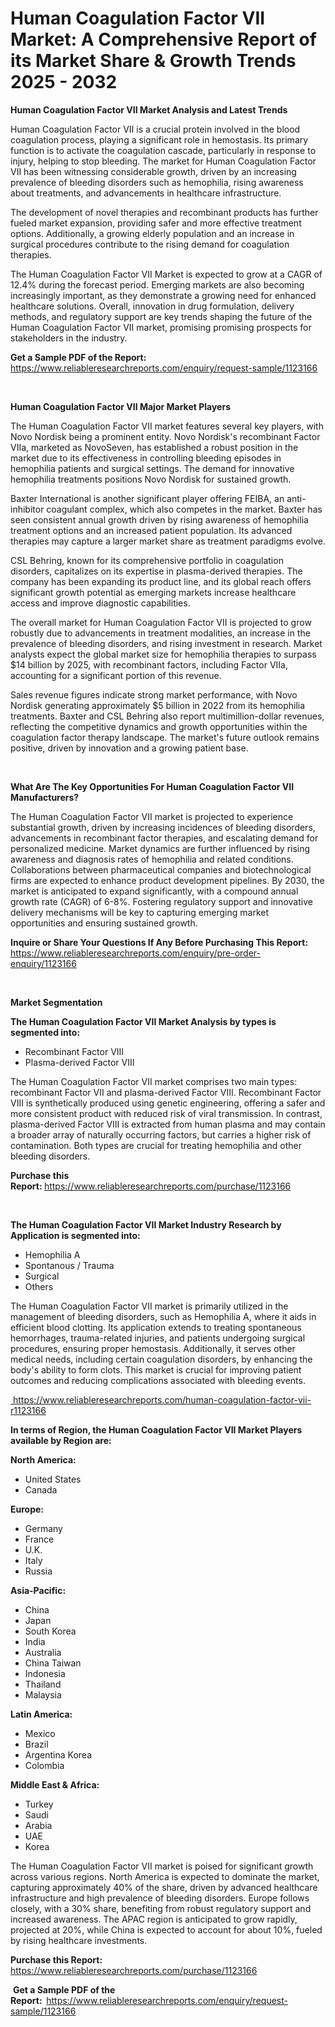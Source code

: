 <p><h1>Human Coagulation Factor VII Market: A Comprehensive Report of its Market Share & Growth Trends 2025 - 2032</h1></p><p><strong>Human Coagulation Factor VII Market Analysis and Latest Trends</strong></p>
<p><p>Human Coagulation Factor VII is a crucial protein involved in the blood coagulation process, playing a significant role in hemostasis. Its primary function is to activate the coagulation cascade, particularly in response to injury, helping to stop bleeding. The market for Human Coagulation Factor VII has been witnessing considerable growth, driven by an increasing prevalence of bleeding disorders such as hemophilia, rising awareness about treatments, and advancements in healthcare infrastructure. </p><p>The development of novel therapies and recombinant products has further fueled market expansion, providing safer and more effective treatment options. Additionally, a growing elderly population and an increase in surgical procedures contribute to the rising demand for coagulation therapies. </p><p>The Human Coagulation Factor VII Market is expected to grow at a CAGR of 12.4% during the forecast period. Emerging markets are also becoming increasingly important, as they demonstrate a growing need for enhanced healthcare solutions. Overall, innovation in drug formulation, delivery methods, and regulatory support are key trends shaping the future of the Human Coagulation Factor VII market, promising promising prospects for stakeholders in the industry.</p></p>
<p><strong>Get a Sample PDF of the Report:&nbsp;</strong> <a href="https://www.reliableresearchreports.com/enquiry/request-sample/1123166?utm_campaign=3194&utm_medium=2&utm_source=Github&utm_content=ia&utm_term=19042025&utm_id=human-coagulation-factor-vii">https://www.reliableresearchreports.com/enquiry/request-sample/1123166</a></p>
<p>&nbsp;</p>
<p><strong>Human Coagulation Factor VII Major Market Players</strong></p>
<p><p>The Human Coagulation Factor VII market features several key players, with Novo Nordisk being a prominent entity. Novo Nordisk's recombinant Factor VIIa, marketed as NovoSeven, has established a robust position in the market due to its effectiveness in controlling bleeding episodes in hemophilia patients and surgical settings. The demand for innovative hemophilia treatments positions Novo Nordisk for sustained growth.</p><p>Baxter International is another significant player offering FEIBA, an anti-inhibitor coagulant complex, which also competes in the market. Baxter has seen consistent annual growth driven by rising awareness of hemophilia treatment options and an increased patient population. Its advanced therapies may capture a larger market share as treatment paradigms evolve.</p><p>CSL Behring, known for its comprehensive portfolio in coagulation disorders, capitalizes on its expertise in plasma-derived therapies. The company has been expanding its product line, and its global reach offers significant growth potential as emerging markets increase healthcare access and improve diagnostic capabilities.</p><p>The overall market for Human Coagulation Factor VII is projected to grow robustly due to advancements in treatment modalities, an increase in the prevalence of bleeding disorders, and rising investment in research. Market analysts expect the global market size for hemophilia therapies to surpass $14 billion by 2025, with recombinant factors, including Factor VIIa, accounting for a significant portion of this revenue.</p><p>Sales revenue figures indicate strong market performance, with Novo Nordisk generating approximately $5 billion in 2022 from its hemophilia treatments. Baxter and CSL Behring also report multimillion-dollar revenues, reflecting the competitive dynamics and growth opportunities within the coagulation factor therapy landscape. The market's future outlook remains positive, driven by innovation and a growing patient base.</p></p>
<p>&nbsp;</p>
<p><strong>What Are The Key Opportunities For Human Coagulation Factor VII Manufacturers?</strong></p>
<p><p>The Human Coagulation Factor VII market is projected to experience substantial growth, driven by increasing incidences of bleeding disorders, advancements in recombinant factor therapies, and escalating demand for personalized medicine. Market dynamics are further influenced by rising awareness and diagnosis rates of hemophilia and related conditions. Collaborations between pharmaceutical companies and biotechnological firms are expected to enhance product development pipelines. By 2030, the market is anticipated to expand significantly, with a compound annual growth rate (CAGR) of 6-8%. Fostering regulatory support and innovative delivery mechanisms will be key to capturing emerging market opportunities and ensuring sustained growth.</p></p>
<p><strong>Inquire or Share Your Questions If Any Before Purchasing This Report:</strong> <a href="https://www.reliableresearchreports.com/enquiry/pre-order-enquiry/1123166?utm_campaign=3194&utm_medium=2&utm_source=Github&utm_content=ia&utm_term=19042025&utm_id=human-coagulation-factor-vii">https://www.reliableresearchreports.com/enquiry/pre-order-enquiry/1123166</a></p>
<p>&nbsp;</p>
<p><strong>Market Segmentation</strong></p>
<p><strong>The Human Coagulation Factor VII Market Analysis by types is segmented into:</strong></p>
<p><ul><li>Recombinant Factor VIII</li><li>Plasma-derived Factor VIII</li></ul></p>
<p><p>The Human Coagulation Factor VII market comprises two main types: recombinant Factor VII and plasma-derived Factor VIII. Recombinant Factor VIII is synthetically produced using genetic engineering, offering a safer and more consistent product with reduced risk of viral transmission. In contrast, plasma-derived Factor VIII is extracted from human plasma and may contain a broader array of naturally occurring factors, but carries a higher risk of contamination. Both types are crucial for treating hemophilia and other bleeding disorders.</p></p>
<p><strong>Purchase this Report:&nbsp;</strong><a href="https://www.reliableresearchreports.com/purchase/1123166?utm_campaign=3194&utm_medium=2&utm_source=Github&utm_content=ia&utm_term=19042025&utm_id=human-coagulation-factor-vii">https://www.reliableresearchreports.com/purchase/1123166</a></p>
<p>&nbsp;</p>
<p><strong>The Human Coagulation Factor VII Market Industry Research by Application is segmented into:</strong></p>
<p><ul><li>Hemophilia A</li><li>Spontanous / Trauma</li><li>Surgical</li><li>Others</li></ul></p>
<p><p>The Human Coagulation Factor VII market is primarily utilized in the management of bleeding disorders, such as Hemophilia A, where it aids in efficient blood clotting. Its application extends to treating spontaneous hemorrhages, trauma-related injuries, and patients undergoing surgical procedures, ensuring proper hemostasis. Additionally, it serves other medical needs, including certain coagulation disorders, by enhancing the body's ability to form clots. This market is crucial for improving patient outcomes and reducing complications associated with bleeding events.</p></p>
<p><a href="https://www.reliableresearchreports.com/human-coagulation-factor-vii-r1123166?utm_campaign=3194&utm_medium=2&utm_source=Github&utm_content=ia&utm_term=19042025&utm_id=human-coagulation-factor-vii">&nbsp;https://www.reliableresearchreports.com/human-coagulation-factor-vii-r1123166</a></p>
<p><strong>In terms of Region, the Human Coagulation Factor VII Market Players available by Region are:</strong></p>
<p>
    <p> <strong> North America: </strong>
        <ul>
            <li>United States</li>
            <li>Canada</li>
        </ul>
        </p> 
    <p> <strong> Europe: </strong>
        <ul>
            <li>Germany</li>
            <li>France</li>
            <li>U.K.</li>
            <li>Italy</li>
            <li>Russia</li>
        </ul>
        </p> 
    <p> <strong> Asia-Pacific: </strong>
        <ul>
            <li>China</li>
            <li>Japan</li>
            <li>South Korea</li>
            <li>India</li>
            <li>Australia</li>
            <li>China Taiwan</li>
            <li>Indonesia</li>
            <li>Thailand</li>
            <li>Malaysia</li>
        </ul>
        </p> 
    <p> <strong> Latin America: </strong>
        <ul>
            <li>Mexico</li>
            <li>Brazil</li>
            <li>Argentina Korea</li>
            <li>Colombia</li>
        </ul>
        </p> 
    <p> <strong> Middle East & Africa: </strong>
        <ul>
            <li>Turkey</li>
            <li>Saudi</li>
            <li>Arabia</li>
            <li>UAE</li>
            <li>Korea</li>
        </ul>
    </p>
    </p>
<p><p>The Human Coagulation Factor VII market is poised for significant growth across various regions. North America is expected to dominate the market, capturing approximately 40% of the share, driven by advanced healthcare infrastructure and high prevalence of bleeding disorders. Europe follows closely, with a 30% share, benefiting from robust regulatory support and increased awareness. The APAC region is anticipated to grow rapidly, projected at 20%, while China is expected to account for about 10%, fueled by rising healthcare investments.</p></p>
<p><strong>Purchase this Report: </strong><a href="https://www.reliableresearchreports.com/purchase/1123166?utm_campaign=3194&utm_medium=2&utm_source=Github&utm_content=ia&utm_term=19042025&utm_id=human-coagulation-factor-vii">https://www.reliableresearchreports.com/purchase/1123166</a></p>
<p>&nbsp;<strong>Get a Sample PDF of the Report:&nbsp;&nbsp;</strong><a href="https://www.reliableresearchreports.com/enquiry/request-sample/1123166?utm_campaign=3194&utm_medium=2&utm_source=Github&utm_content=ia&utm_term=19042025&utm_id=human-coagulation-factor-vii">https://www.reliableresearchreports.com/enquiry/request-sample/1123166</a></p>
<p><strong></strong></p>
<p><p></p><p></p><p></p></p>